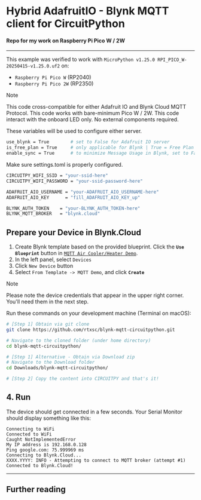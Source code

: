 
# Hybrid AdafruitIO - Blynk MQTT client for CircuitPython
#### Repo for my work on Raspberry Pi Pico W / 2W 
---
This example was verified to work with `MicroPython v1.25.0 RPI_PICO_W-20250415-v1.25.0.uf2` on:
- `Raspberry Pi Pico W` (RP2040)
- `Raspberry Pi Pico 2W` (RP2350)

> [!NOTE]
> This code cross-compatible for either Adafruit IO and Blynk Cloud MQTT Protocol.
> This code works with bare-minimum Pico W / 2W.
> This code interact with the onboard LED only. No external components required.

These variables will be used to configure either server.

```sh
use_blynk = True        # set to False for Adafruit IO server
is_free_plan = True     # only applicable for Blynk | True = Free Plan
enable_sync = True      # to minimize Message Usage in Blynk, set to False
```

Make sure settings.toml is properly configured.

```sh
CIRCUITPY_WIFI_SSID = "your-ssid-here"
CIRCUITPY_WIFI_PASSWORD = "your-ssid-password-here"

ADAFRUIT_AIO_USERNAME = "your-ADAFRUIT_AIO_USERNAME-here"
ADAFRUIT_AIO_KEY      = "fill_ADAFRUIT_AIO_KEY_up"

BLYNK_AUTH_TOKEN    = "your-BLYNK_AUTH_TOKEN-here" 
BLYNK_MQTT_BROKER   = "blynk.cloud" 
```

## Prepare your Device in Blynk.Cloud

1. Create Blynk template based on the provided blueprint. 
Click the **`Use Blueprint`** button in [`MQTT Air Cooler/Heater Demo`](https://blynk.cloud/dashboard/blueprints/Library/TMPL4zGiS1A7l).
2. In the left panel, select `Devices`
3. Click `New Device` button
4. Select `From Template -> MQTT Demo`, and click **`Create`**

> [!NOTE]
> Please note the device credentials that appear in the upper right corner. You'll need them in the next step.

Run these commands on your development machine (Terminal on macOS):

```sh
# [Step 1] Obtain via git clone 
git clone https://github.com/rtxsc/blynk-mqtt-circuitpython.git

# Navigate to the cloned folder (under home directory)
cd blynk-mqtt-circuitpython/

# [Step 1] Alternative - Obtain via Download zip
# Navigate to the Download folder
cd Downloads/blynk-mqtt-circuitpython/

# [Step 2] Copy the content into CIRCUITPY and that's it!

```

## 4. Run

The device should get connected in a few seconds. Your Serial Monitor should display something like this:

```log
Connecting to WiFi
Connected to WiFi
Caught NotImplementedError
My IP address is 192.168.0.128
Ping google.com: 75.999969 ms
Connecting to Blynk.Cloud...
XXXX.YYYY: INFO - Attempting to connect to MQTT broker (attempt #1)
Connected to Blynk.Cloud!
```

---

## Further reading

